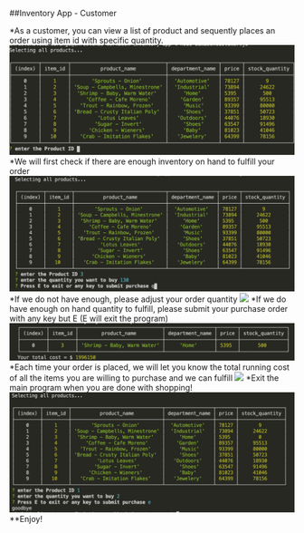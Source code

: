 ##Inventory App - Customer

*As a customer, you can view a list of product and sequently places an order using item id with specific quantity. 
![](main-menu-search.png)
*We will first check if there are enough inventory on hand to fulfill your order
![](purchase.png)
*If we do not have enough, please adjust your order quantity
![](insufficient.png)
*If we do have enough on hand quantity to fulfill, please submit your purchase order with any key but E (E will exit the program)
![](purchase-complete-cost.png)
*Each time your order is placed, we will let you know the total running cost of all the items you are willing to purchase and we can fulfill
![](update.png)
*Exit the main program when you are done with shopping!
![](goodbye.png)
**Enjoy!
